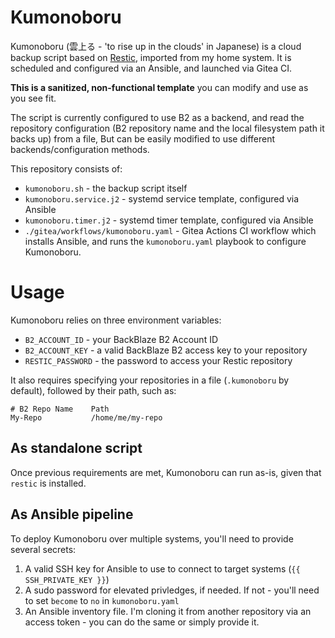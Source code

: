 # Kumonoboru 
Kumonoboru (雲上る - 'to rise up in the clouds' in Japanese) is a cloud backup script based on [Restic](https://github.com/restic/restic), imported from my home system.
It is scheduled and configured via an Ansible, and launched via Gitea CI.

**This is a sanitized, non-functional template** you can modify and use as you see fit.

The script is currently configured to use B2 as a backend, and read the repository configuration (B2 repository name and the local filesystem path it backs up) from a file,
But can be easily modified to use different backends/configuration methods.

This repository consists of:
- `kumonoboru.sh` - the backup script itself
- `kumonoboru.service.j2` - systemd service template, configured via Ansible
- `kumonoboru.timer.j2` - systemd timer template, configured via Ansible
- `./gitea/workflows/kumonoboru.yaml` - Gitea Actions CI workflow which installs Ansible, and runs the `kumonoboru.yaml` playbook to configure Kumonoboru.

# Usage
Kumonoboru relies on three environment variables:
- `B2_ACCOUNT_ID` - your BackBlaze B2 Account ID
- `B2_ACCOUNT_KEY` - a valid BackBlaze B2 access key to your repository
- `RESTIC_PASSWORD` - the password to access your Restic repository

It also requires specifying your repositories in a file (`.kumonoboru` by default), followed by their path, such as:
```
# B2 Repo Name    Path
My-Repo           /home/me/my-repo
```

## As standalone script
Once previous requirements are met, Kumonoboru can run as-is, given that `restic` is installed.

## As Ansible pipeline
To deploy Kumonoboru over multiple systems, you'll need to provide several secrets:
1. A valid SSH key for Ansible to use to connect to target systems (`{{ SSH_PRIVATE_KEY }}`)
2. A sudo password for elevated privledges, if needed. If not - you'll need to set `become` to `no` in `kumonoboru.yaml`
3. An Ansible inventory file. I'm cloning it from another repository via an access token - you can do the same or simply provide it.


